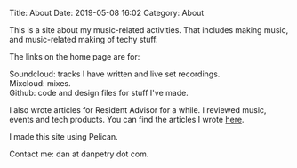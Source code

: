 Title: About
Date: 2019-05-08 16:02
Category: About

This is a site about my music-related activities. That includes making music,
and music-related making of techy stuff.

The links on the home page are for:

Soundcloud: tracks I have written and live set recordings.  
Mixcloud: mixes.  
Github: code and design files for stuff I've made.  

I also wrote articles for Resident Advisor for a while. I reviewed music, events
and tech products. You can find the articles I wrote [here](https://www.residentadvisor.net/profile/danielpetry/contrib').

I made this site using Pelican.

Contact me: dan at danpetry dot com.

